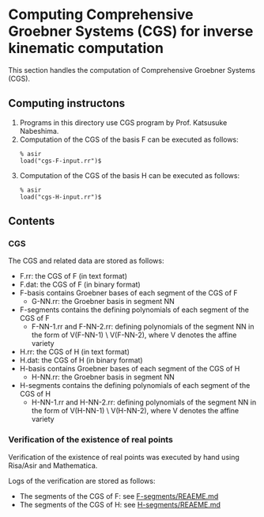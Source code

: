 # Computing Comprehensive Groebner Systems (CGS) for inverse kinematic computation

This section handles the computation of Comprehensive Groebner Systems (CGS).

## Computing instructons

1. Programs in this directory use CGS program by Prof. Katsusuke Nabeshima.
1. Computation of the CGS of the basis F can be executed as follows:
    ```
    % asir
    load("cgs-F-input.rr")$
    ```
1. Computation of the CGS of the basis H can be executed as follows:
    ```
    % asir
    load("cgs-H-input.rr")$
    ```
## Contents

### CGS

The CGS and related data are stored as follows:

- F.rr: the CGS of F (in text format)
- F.dat: the CGS of F (in binary format)
- F-basis contains Groebner bases of each segment of the CGS of F
  - G-NN.rr: the Groebner basis in segment NN
- F-segments contains the defining polynomials of each segment of the CGS of F
  - F-NN-1.rr and F-NN-2.rr: defining polynomials of the segment NN in the form of V(F-NN-1) \ V(F-NN-2), where V denotes the affine variety
- H.rr: the CGS of H (in text format)
- H.dat: the CGS of H (in binary format)
- H-basis contains Groebner bases of each segment of the CGS of H
  - H-NN.rr: the Groebner basis in segment NN
- H-segments contains the defining polynomials of each segment of the CGS of H
  - H-NN-1.rr and H-NN-2.rr: defining polynomials of the segment NN in the form of V(H-NN-1) \ V(H-NN-2), where V denotes the affine variety

### Verification of the existence of real points 

Verification of the existence of real points was executed by hand using Risa/Asir and Mathematica. 

Logs of the verification are stored as follows:

- The segments of the CGS of F: see 
[F-segments/REAEME.md](./F-segments/REAEME.md) 
- The segments of the CGS of H: see 
[H-segments/REAEME.md](./H-segments/REAEME.md) 


